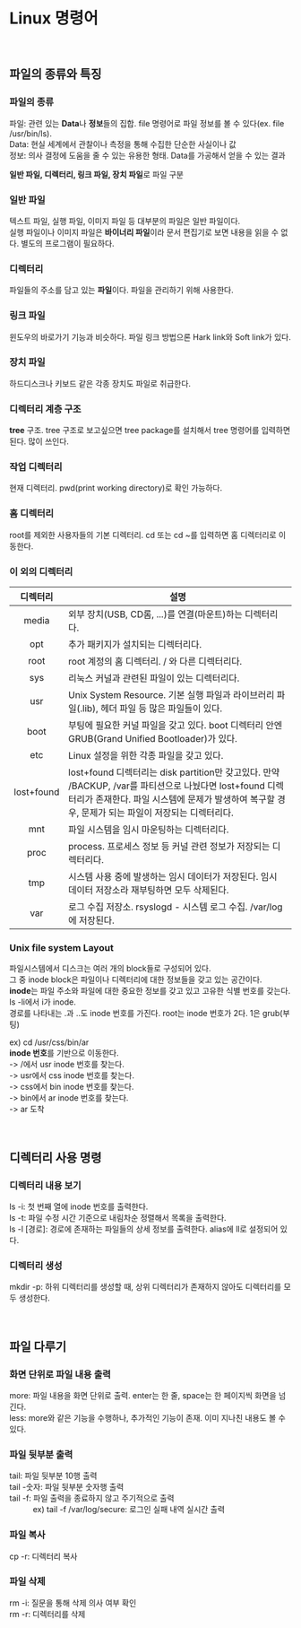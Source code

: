 # Linux 명령어

<br/>

## 파일의 종류와 특징
### 파일의 종류  
파일: 관련 있는 **Data**나 **정보**들의 집합. file 명령어로 파일 정보를 볼 수 있다(ex. file /usr/bin/ls).  
Data: 현실 세계에서 관찰이나 측정을 통해 수집한 단순한 사실이나 값  
정보: 의사 결정에 도움을 줄 수 있는 유용한 형태. Data를 가공해서 얻을 수 있는 결과  

**일반 파일, 디렉터리, 링크 파일, 장치 파일**로 파일 구분

### 일반 파일
텍스트 파일, 실행 파일, 이미지 파일 등 대부분의 파일은 일반 파일이다.  
실행 파일이나 이미지 파일은 **바이너리 파일**이라 문서 편집기로 보면 내용을 읽을 수 없다. 별도의 프로그램이 필요하다.

### 디렉터리
파일들의 주소를 담고 있는 **파일**이다. 파일을 관리하기 위해 사용한다.

### 링크 파일
윈도우의 바로가기 기능과 비슷하다. 파일 링크 방법으론 Hark link와 Soft link가 있다.

### 장치 파일
하드디스크나 키보드 같은 각종 장치도 파일로 취급한다.

### 디렉터리 계층 구조
**tree** 구조. tree 구조로 보고싶으면 tree package를 설치해서 tree 명령어를 입력하면 된다. 많이 쓰인다.

### 작업 디렉터리
현재 디렉터리. pwd(print working directory)로 확인 가능하다.

### 홈 디렉터리
root를 제외한 사용자들의 기본 디렉터리. cd 또는 cd ~를 입력하면 홈 디렉터리로 이동한다.

### 이 외의 디렉터리
디렉터리 | 설명
:---: | ---
media | 외부 장치(USB, CD롬, ...)를 연결(마운트)하는 디렉터리다.  
opt | 추가 패키지가 설치되는 디렉터리다.  
root | root 계정의 홈 디렉터리.  / 와 다른 디렉터리다.  
sys | 리눅스 커널과 관련된 파일이 있는 디렉터리다.  
usr | Unix System Resource. 기본 실행 파일과 라이브러리 파일(.lib), 헤더 파일 등 많은 파일들이 있다.  
boot | 부팅에 필요한 커널 파일을 갖고 있다. boot 디렉터리 안엔 GRUB(Grand Unified Bootloader)가 있다.  
etc | Linux 설정을 위한 각종 파일을 갖고 있다.  
lost+found | lost+found 디렉터리는 disk partition만 갖고있다. 만약 /BACKUP, /var를 파티션으로 나눴다면 lost+found 디렉터리가 존재한다. 파일 시스템에 문제가 발생하여 복구할 경우, 문제가 되는 파일이 저장되는 디렉터리다.  
mnt | 파일 시스템을 임시 마운팅하는 디렉터리다.  
proc | process. 프로세스 정보 등 커널 관련 정보가 저장되는 디렉터리다.  
tmp | 시스템 사용 중에 발생하는 임시 데이터가 저장된다. 임시 데이터 저장소라 재부팅하면 모두 삭제된다.  
var | 로그 수집 저장소. rsyslogd - 시스템 로그 수집. /var/log에 저장된다.  

### Unix file system Layout
파일시스템에서 디스크는 여러 개의 block들로 구성되어 있다.  
그 중 inode block은 파일이나 디렉터리에 대한 정보들을 갖고 있는 공간이다.  
**inode**는 파일 주소와 파일에 대한 중요한 정보를 갖고 있고 고유한 식별 번호를 갖는다. ls -li에서 i가 inode.  
경로를 나타내는 .과 ..도 inode 번호를 가진다. root는 inode 번호가 2다. 1은 grub(부팅)  

ex) cd /usr/css/bin/ar  
**inode 번호**를 기반으로 이동한다.  
-> /에서 usr inode 번호를 찾는다.  
-> usr에서 css inode 번호를 찾는다.  
-> css에서 bin inode 번호를 찾는다.  
-> bin에서 ar inode 번호를 찾는다.  
-> ar 도착

<br/>

## 디렉터리 사용 명령
### 디렉터리 내용 보기
ls -i: 첫 번째 열에 inode 번호를 출력한다.  
ls -t: 파일 수정 시간 기준으로 내림차순 정렬해서 목록을 출력한다.  
ls -l [경로]: 경로에 존재하는 파일들의 상세 정보를 출력한다. alias에 ll로 설정되어 있다.

### 디렉터리 생성
mkdir -p: 하위 디렉터리를 생성할 때, 상위 디렉터리가 존재하지 않아도 디렉터리를 모두 생성한다.

<br/>

## 파일 다루기
### 화면 단위로 파일 내용 출력
more: 파일 내용을 화면 단위로 출력. enter는 한 줄, space는 한 페이지씩 화면을 넘긴다.  
less: more와 같은 기능을 수행하나, 추가적인 기능이 존재. 이미 지나친 내용도 볼 수 있다.

### 파일 뒷부분 출력
tail: 파일 뒷부분 10행 출력  
tail -숫자: 파일 뒷부분 숫자행 출력  
tail -f: 파일 출력을 종료하지 않고 주기적으로 출력  
　　　ex) tail -f /var/log/secure: 로그인 실패 내역 실시간 출력

### 파일 복사
cp -r: 디렉터리 복사

### 파일 삭제
rm -i: 질문을 통해 삭제 의사 여부 확인  
rm -r: 디렉터리를 삭제

